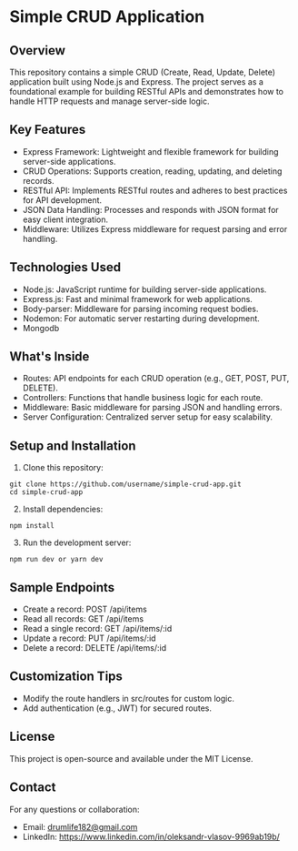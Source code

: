 # Simple CRUD Application

## Overview

This repository contains a simple CRUD (Create, Read, Update, Delete) application built using Node.js and Express. The project serves as a foundational example for building RESTful APIs and demonstrates how to handle HTTP requests and manage server-side logic.

## Key Features

- Express Framework: Lightweight and flexible framework for building server-side applications.
- CRUD Operations: Supports creation, reading, updating, and deleting records.
- RESTful API: Implements RESTful routes and adheres to best practices for API development.
- JSON Data Handling: Processes and responds with JSON format for easy client integration.
- Middleware: Utilizes Express middleware for request parsing and error handling.

## Technologies Used

- Node.js: JavaScript runtime for building server-side applications.
- Express.js: Fast and minimal framework for web applications.
- Body-parser: Middleware for parsing incoming request bodies.
- Nodemon: For automatic server restarting during development.
- Mongodb

## What's Inside

- Routes: API endpoints for each CRUD operation (e.g., GET, POST, PUT, DELETE).
- Controllers: Functions that handle business logic for each route.
- Middleware: Basic middleware for parsing JSON and handling errors.
- Server Configuration: Centralized server setup for easy scalability.

## Setup and Installation

1. Clone this repository:

```
git clone https://github.com/username/simple-crud-app.git
cd simple-crud-app
```

2. Install dependencies:

```
npm install
```

3. Run the development server:

```
npm run dev or yarn dev
```

## Sample Endpoints

- Create a record: POST /api/items
- Read all records: GET /api/items
- Read a single record: GET /api/items/:id
- Update a record: PUT /api/items/:id
- Delete a record: DELETE /api/items/:id

## Customization Tips

- Modify the route handlers in src/routes for custom logic.
- Add authentication (e.g., JWT) for secured routes.

## License

This project is open-source and available under the MIT License.

## Contact

For any questions or collaboration:

- Email: drumlife182@gmail.com
- LinkedIn: https://www.linkedin.com/in/oleksandr-vlasov-9969ab19b/
